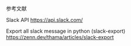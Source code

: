 参考文献

Slack API
https://api.slack.com/

Export all slack message in python (slack-export)
https://zenn.dev/thama/articles/slack-export
